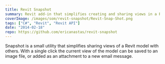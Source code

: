 ```yaml
---
title: Revit Snapshot
summary: Revit add-in that simplifies creating and sharing views in a Revit model
coverImage: /images/som/revit-snapshot/Revit-Snap-Shot.png
tags: ["C#", "Revit", "Revit API"]
date: "2014-02-18"
repo: https://github.com/ericanastas/revit-snapshot
---
```


Snapshot is a small utility that simplifies sharing views of a Revit model with others. With a single click the current view of the model can be saved to an image file, or added as an attachment to a new email message.
